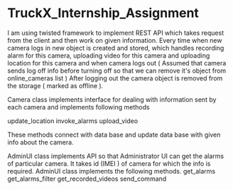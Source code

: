 # TruckX_Internship_Assignment

I am using twisted framework to implement REST API which takes request from the client and then work on given information. 
Every time when new camera logs in new object is created and stored, which handles recording alarm for this camera, uploading video for this camera and uploading location for this camera and when camera logs out ( Assumed that camera sends log off info before turning off so that we can remove it's object from online_cameras list )
After logging out the camera object is removed from the storage ( marked as offline ). 

Camera class implements interface for dealing with information sent by each camera and implements following methods

update_location
invoke_alarms
upload_video

These methods connect with data base and update data base with given info about the camera. 

AdminUI class implements API so that Administrator UI can get the alarms of particular camera. It takes id (IMEI ) of camera for which the info is required. AdminUI class implements the following methods.
get_alarms
get_alarms_filter
get_recorded_videos
send_command
